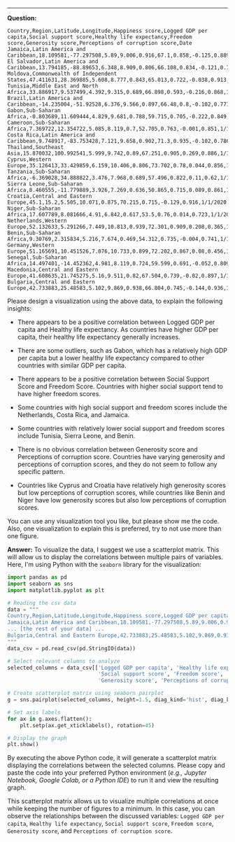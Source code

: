 ---
**Question:** 
```csv
Country,Region,Latitude,Longitude,Happiness score,Logged GDP per capita,Social support score,Healthy life expectancy,Freedom score,Generosity score,Perceptions of corruption score,Date
Jamaica,Latin America and Caribbean,18.109581,-77.297508,5.89,9.006,0.916,67.1,0.858,-0.125,0.889,1/1/2020
El Salvador,Latin America and Caribbean,13.794185,-88.89653,6.348,8.909,0.806,66.108,0.834,-0.121,0.754,1/1/2020
Moldova,Commonwealth of Independent States,47.411631,28.369885,5.608,8.777,0.843,65.013,0.722,-0.038,0.913,1/1/2020
Tunisia,Middle East and North Africa,33.886917,9.537499,4.392,9.315,0.689,66.898,0.593,-0.216,0.868,1/1/2020
Brazil,Latin America and Caribbean,-14.235004,-51.92528,6.376,9.566,0.897,66.48,0.8,-0.102,0.771,1/1/2020
Gabon,Sub-Saharan Africa,-0.803689,11.609444,4.829,9.681,0.788,59.715,0.705,-0.222,0.849,1/1/2020
Cameroon,Sub-Saharan Africa,7.369722,12.354722,5.085,8.119,0.7,52.705,0.763,-0.001,0.851,1/1/2020
Costa Rica,Latin America and Caribbean,9.748917,-83.753428,7.121,9.658,0.902,71.3,0.935,-0.102,0.786,1/1/2020
Thailand,Southeast Asia,15.870032,100.992541,5.999,9.742,0.89,67.251,0.905,0.269,0.886,1/1/2020
Cyprus,Western Europe,35.126413,33.429859,6.159,10.406,0.806,73.702,0.78,0.044,0.856,1/1/2020
Tanzania,Sub-Saharan Africa,-6.369028,34.888822,3.476,7.968,0.689,57.496,0.822,0.11,0.62,1/1/2020
Sierra Leone,Sub-Saharan Africa,8.460555,-11.779889,3.926,7.269,0.636,50.865,0.715,0.089,0.861,1/1/2020
Croatia,Central and Eastern Europe,45.1,15.2,5.505,10.071,0.875,70.215,0.715,-0.129,0.916,1/1/2020
Niger,Sub-Saharan Africa,17.607789,8.081666,4.91,6.842,0.617,53.5,0.76,0.014,0.723,1/1/2020
Netherlands,Western Europe,52.132633,5.291266,7.449,10.813,0.939,72.301,0.909,0.208,0.365,1/1/2020
Benin,Sub-Saharan Africa,9.30769,2.315834,5.216,7.674,0.469,54.312,0.735,-0.004,0.741,1/1/2020
Germany,Western Europe,51.165691,10.451526,7.076,10.733,0.899,72.202,0.867,0.08,0.456,1/1/2020
Senegal,Sub-Saharan Africa,14.497401,-14.452362,4.981,8.119,0.724,59.599,0.691,-0.052,0.809,1/1/2020
Macedonia,Central and Eastern Europe,41.608635,21.745275,5.16,9.511,0.82,67.504,0.739,-0.02,0.897,1/1/2020
Bulgaria,Central and Eastern Europe,42.733883,25.48583,5.102,9.869,0.938,66.804,0.745,-0.144,0.936,1/1/2020
```
Please design a visualization using the above data, to explain the following insights:

- There appears to be a positive correlation between Logged GDP per capita and Healthy life expectancy. As countries have higher GDP per capita, their healthy life expectancy generally increases.
- There are some outliers, such as Gabon, which has a relatively high GDP per capita but a lower healthy life expectancy compared to other countries with similar GDP per capita.

- There appears to be a positive correlation between Social Support Score and Freedom Score. Countries with higher social support tend to have higher freedom scores.
- Some countries with high social support and freedom scores include the Netherlands, Costa Rica, and Jamaica.
- Some countries with relatively lower social support and freedom scores include Tunisia, Sierra Leone, and Benin.

- There is no obvious correlation between Generosity score and Perceptions of corruption score. Countries have varying generosity and perceptions of corruption scores, and they do not seem to follow any specific pattern.
- Countries like Cyprus and Croatia have relatively high generosity scores but low perceptions of corruption scores, while countries like Benin and Niger have low generosity scores but also low perceptions of corruption scores.

You can use any visualization tool you like, but please show me the code. 
Also, one visualization to explain this is preferred, try to not use more than one figure.



**Answer:** To visualize the data, I suggest we use a scatterplot matrix. This will allow us to display the correlations between multiple pairs of variables. Here, I'm using Python with the `seaborn` library for the visualization:

```python
import pandas as pd
import seaborn as sns
import matplotlib.pyplot as plt

# Reading the csv data
data = """
Country,Region,Latitude,Longitude,Happiness score,Logged GDP per capita,Social support score,Healthy life expectancy,Freedom score,Generosity score,Perceptions of corruption score,Date
Jamaica,Latin America and Caribbean,18.109581,-77.297508,5.89,9.006,0.916,67.1,0.858,-0.125,0.889,1/1/2020
... [the rest of your data] ...
Bulgaria,Central and Eastern Europe,42.733883,25.48583,5.102,9.869,0.938,66.804,0.745,-0.144,0.936,1/1/2020
"""
data_csv = pd.read_csv(pd.StringIO(data))

# Select relevant columns to analyze
selected_columns = data_csv[['Logged GDP per capita', 'Healthy life expectancy',
                             'Social support score', 'Freedom score',
                             'Generosity score', 'Perceptions of corruption score', 'Country']]

# Create scatterplot matrix using seaborn pairplot
g = sns.pairplot(selected_columns, height=1.5, diag_kind='hist', diag_kws={'bins': 10}, corner=True)

# Set axis labels
for ax in g.axes.flatten():
    plt.setp(ax.get_xticklabels(), rotation=45)

# Display the graph
plt.show()
```

By executing the above Python code, it will generate a scatterplot matrix displaying the correlations between the selected columns. Please copy and paste the code into your preferred Python environment (*e.g., Jupyter Notebook, Google Colab, or a Python IDE*) to run it and view the resulting graph.

This scatterplot matrix allows us to visualize multiple correlations at once while keeping the number of figures to a minimum. In this case, you can observe the relationships between the discussed variables: `Logged GDP per capita`, `Healthy life expectancy`, `Social support score`, `Freedom score`, `Generosity score`, and `Perceptions of corruption score`.


